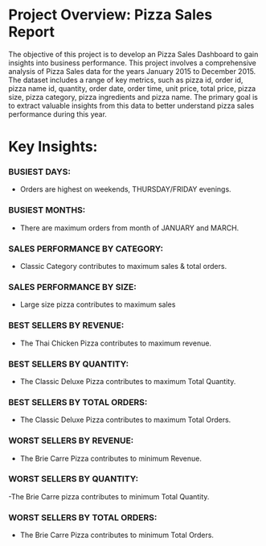 # Project Overview: Pizza Sales Report 

The objective of this project is to develop an Pizza Sales Dashboard to gain insights into business performance. This project involves a comprehensive analysis of Pizza Sales data for the years January 2015 to December 2015. The dataset includes a range of key metrics, such as pizza id, order id, pizza name id, quantity, order date, order time, unit price, total price, pizza size, pizza category, pizza ingredients and pizza name. The primary goal is to extract valuable insights from this data to better understand pizza sales performance during this year.

# Key Insights:
 
### BUSIEST DAYS:
- Orders are highest on weekends, THURSDAY/FRIDAY evenings.

### BUSIEST MONTHS:
- There are maximum orders from month of JANUARY and MARCH.

### SALES PERFORMANCE BY CATEGORY:
- Classic Category contributes to maximum sales & total orders.

### SALES PERFORMANCE BY SIZE:
- Large size pizza contributes to maximum sales

### BEST SELLERS BY REVENUE:
- The Thai Chicken Pizza contributes to maximum revenue.

### BEST SELLERS BY QUANTITY:
- The Classic Deluxe Pizza contributes to maximum Total Quantity.

### BEST SELLERS BY TOTAL ORDERS:
- The Classic Deluxe Pizza contributes to maximum Total Orders.

### WORST SELLERS BY REVENUE:
- The Brie Carre Pizza  contributes to minimum Revenue.

### WORST SELLERS BY QUANTITY:
-The Brie Carre pizza contributes to minimum Total Quantity.

### WORST SELLERS BY TOTAL ORDERS:
- The Brie Carre Pizza  contributes to minimum Total Orders.
